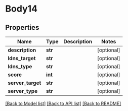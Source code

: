 # Body14

## Properties
Name | Type | Description | Notes
------------ | ------------- | ------------- | -------------
**description** | **str** |  | [optional] 
**ldns_target** | **str** |  | [optional] 
**ldns_type** | **str** |  | [optional] 
**score** | **int** |  | [optional] 
**server_target** | **str** |  | [optional] 
**server_type** | **str** |  | [optional] 

[[Back to Model list]](../README.md#documentation-for-models) [[Back to API list]](../README.md#documentation-for-api-endpoints) [[Back to README]](../README.md)


